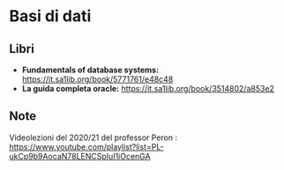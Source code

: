 # Basi di dati
## Libri
  - **Fundamentals of database systems:** https://it.sa1lib.org/book/5771761/e48c48
  - **La guida completa oracle:** https://it.sa1lib.org/book/3514802/a853e2

## Note
Videolezioni del 2020/21 del professor Peron : https://www.youtube.com/playlist?list=PL-ukCp9b9AocaN78LENCSpIuI1iOcenGA
